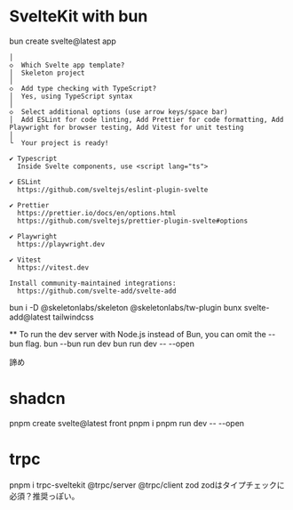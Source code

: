 # SvelteKit with bun
bun create svelte@latest app
```
│
◇  Which Svelte app template?
│  Skeleton project
│
◇  Add type checking with TypeScript?
│  Yes, using TypeScript syntax
│
◇  Select additional options (use arrow keys/space bar)
│  Add ESLint for code linting, Add Prettier for code formatting, Add Playwright for browser testing, Add Vitest for unit testing
│
└  Your project is ready!

✔ Typescript
  Inside Svelte components, use <script lang="ts">

✔ ESLint
  https://github.com/sveltejs/eslint-plugin-svelte

✔ Prettier
  https://prettier.io/docs/en/options.html
  https://github.com/sveltejs/prettier-plugin-svelte#options

✔ Playwright
  https://playwright.dev

✔ Vitest
  https://vitest.dev

Install community-maintained integrations:
  https://github.com/svelte-add/svelte-add
```


bun i -D @skeletonlabs/skeleton @skeletonlabs/tw-plugin
bunx svelte-add@latest tailwindcss

** To run the dev server with Node.js instead of Bun, you can omit the --bun flag.
bun --bun run dev
bun run dev -- --open


諦め



# shadcn

pnpm create svelte@latest front
pnpm i
pnpm run dev -- --open


# trpc
pnpm i trpc-sveltekit @trpc/server @trpc/client zod
zodはタイプチェックに必須？推奨っぽい。